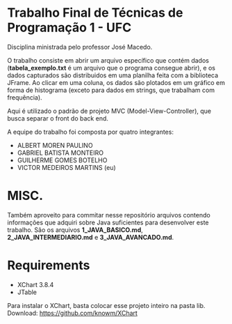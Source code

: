 # Trabalho Final de Técnicas de Programação 1 - UFC

Disciplina ministrada pelo professor José Macedo.

O trabalho consiste em abrir um arquivo específico que contém dados (**tabela_exemplo.txt** é um arquivo que o programa consegue abrir), e os dados capturados são distribuidos em uma planilha feita com a biblioteca JFrame. Ao clicar em uma coluna, os dados são plotados em um gráfico em forma de histograma (exceto para dados em strings, que trabalham com frequência).

Aqui é utilizado o padrão de projeto MVC (Model-View-Controller), que busca separar o front do back end.

A equipe do trabalho foi composta por quatro integrantes:

- ALBERT MOREN PAULINO
- GABRIEL BATISTA MONTEIRO
- GUILHERME GOMES BOTELHO 
- VICTOR MEDEIROS MARTINS (eu)

# MISC.

Também aproveito para commitar nesse repositório arquivos contendo informações que adquiri sobre Java suficientes para desenvolver este trabalho. São os arquivos **1_JAVA_BASICO.md**, **2_JAVA_INTERMEDIARIO.md** e **3_JAVA_AVANCADO.md**.

# Requirements

- XChart 3.8.4
- JTable

Para instalar o XChart, basta colocar esse projeto inteiro na pasta lib. Download: https://github.com/knowm/XChart